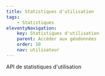 ```yaml
---
title: Statistiques d'utilisation
tags:
    - Statistiques
eleventyNavigation:
    key: Statistiques d'utilisation
    parent: Accéder aux géodonnées
    order: 10
    nav: utilisateur
---
```


API de statistiques d'utilisation
